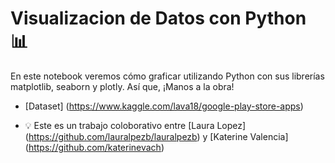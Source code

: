 # Visualizacion de Datos con Python :bar_chart:
En este notebook veremos cómo graficar utilizando Python con sus librerías matplotlib, seaborn y plotly. Así que, ¡Manos a la obra!

- [Dataset] (https://www.kaggle.com/lava18/google-play-store-apps)

- :bulb: Este es un trabajo coloborativo entre [Laura Lopez] (https://github.com/lauralpezb/lauralpezb) y [Katerine Valencia] (https://github.com/katerinevach)  


